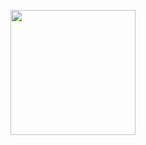 <p align="center">
  <a href="https://github.com/teodor-golisharski/github-readme-stats">
    <img height=200 src="https://github-readme-stats.vercel.app/api/top-langs?username=teodor-golisharski&layout=compact&langs_count=8&cache_seconds=600" />
  
</p>
